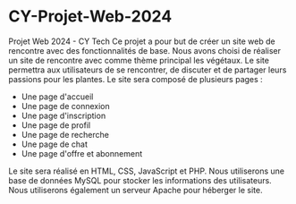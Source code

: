 # CY-Projet-Web-2024

Projet Web 2024 - CY Tech
Ce projet a pour but de créer un site web de rencontre avec des fonctionnalités de base.
Nous avons choisi de réaliser un site de rencontre avec comme thème principal les végétaux.
Le site permettra aux utilisateurs de se rencontrer, de discuter et de partager leurs passions pour les plantes.
Le site sera composé de plusieurs pages :

- Une page d'accueil
- Une page de connexion
- Une page d'inscription
- Une page de profil
- Une page de recherche
- Une page de chat
- Une page d'offre et abonnement

Le site sera réalisé en HTML, CSS, JavaScript et PHP.
Nous utiliserons une base de données MySQL pour stocker les informations des utilisateurs.
Nous utiliserons également un serveur Apache pour héberger le site.
